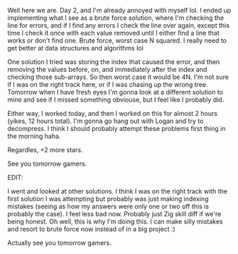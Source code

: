 Well here we are. Day 2, and I'm already annoyed with myself lol. I ended up implementing what I
see as a brute force solution, where I'm checking the line for errors, and if I find any errors I
check the line over again, except this time I check it once with each value removed until I either
find a line that works or don't find one. Brute force, worst case N squared. I really need to get
better at data structures and algorithms lol

One solution I tried was storing the index that caused the error, and then removing the values
before, on, and immediately after the index and checking those sub-arrays. So then worst case it
would be 4N. I'm not sure if I was on the right track here, or if I was chasing up the wrong tree.
Tomorrow when I have fresh eyes I'm gonna look at a different solution to mine and see if I missed
something obviouse, but I feel like I probably did.

Either way, I worked today, and then I worked on this for almost 2 hours (yikes, 12 hours total).
I'm gonna go hang out with Logan and try to decompress. I think I should probably attempt these
problems first thing in the morning haha.

Regardles, +2 more stars.

See you tomorrow gamers.

EDIT:

I went and looked at other solutions. I think I was on the right track with the first solution I
was attempting but probably was just making indexing mistakes (seeing as how my answers were only
one or two off this is probably the case). I feel less bad now. Probably just Zig skill diff if
we're being honest. Oh well, this is why I'm doing this. I can make silly mistakes and resort to
brute force now instead of in a big project :)

Actually see you tomorrow gamers.
